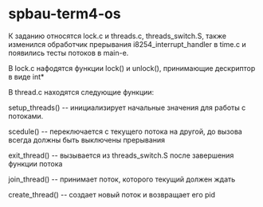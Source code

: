 # spbau-term4-os

К заданию относятся lock.c и threads.c, threads_switch.S, также изменился обработчик прерывания i8254_interrupt_handler в time.c 
и появились тесты потоков в main-е.

В lock.c нафодятся функции lock() и unlock(), принимающие дескриптор в виде int*

В thread.c находятся следующие функции:

setup_threads() -- инициализирует начальные значения для работы с потоками.

scedule() -- переключается с текущего потока на другой, до вызова всегда должны быть выключены прерывания

exit_thread() -- вызывается из threads_switch.S после завершения функции потока

join_thread() -- принимает поток, которого текущий должен ждать

create_thread() -- создает новый поток и возвращает его pid

